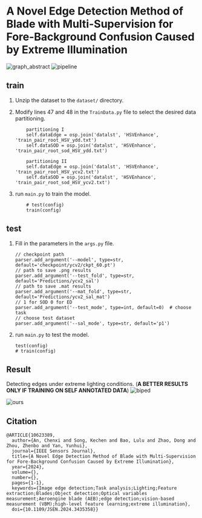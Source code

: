 # A Novel Edge Detection Method of Blade with Multi-Supervision for Fore-Background Confusion Caused by Extreme Illumination
![graph_abstract](BED_illu/Graphical_Abstract.jpg)
![pipeline](BED_illu/pipeline.jpg)

## train


1. Unzip the dataset to the `dataset/` directory.
2. Modify lines 47 and 48 in the `TrainData.py` file to select the desired data partitioning.
    ```
        partitioning I
        self.dataEdge = osp.join('datalst', 'HSVEnhance', 'train_pair_root_HSV_ydd.txt')
        self.dataSOD = osp.join('datalst', 'HSVEnhance', 'train_pair_root_sod_HSV_ydd.txt')
   
        partitioning II
        self.dataEdge = osp.join('datalst', 'HSVEnhance', 'train_pair_root_HSV_ycv2.txt')
        self.dataSOD = osp.join('datalst', 'HSVEnhance', 'train_pair_root_sod_HSV_ycv2.txt')
    
    ```
   
3. run `main.py` to train the model.
    ```
        # test(config)
        train(config)
    ```

## test

1. Fill in the parameters in the `args.py` file.
    ```
    // checkpoint path
    parser.add_argument('--model', type=str, default='checkpoint/ycv2/ckpt_60.pt')
    // path to save .png results
    parser.add_argument('--test_fold', type=str, default='Predictions/ycv2_sal')
    // path to save .mat results
    parser.add_argument('--mat_fold', type=str, default='Predictions/ycv2_sal_mat')
    // 1 for SOD 0 for ED
    parser.add_argument('--test_mode', type=int, default=0)  # choose task
    // choose test dataset
    parser.add_argument('--sal_mode', type=str, default='p1')
    
    ```
2. run `main.py` to test the model.
    ```
	test(config)
	# train(config)
    ```


## Result
Detecting edges under extreme lighting conditions. (**A BETTER RESULTS ONLY IF  TRAINING ON SELF ANNOTATED DATA**)
![biped](BED_illu/biped_gen.jpg)

![ours](BED_illu/Ourvisible.jpg)
## Citation
```
@ARTICLE{10623389,
  author={An, Chenxi and Song, Kechen and Bao, Lulu and Zhao, Dong and Zhou, Zhenbo and Yan, Yunhui},
  journal={IEEE Sensors Journal}, 
  title={A Novel Edge Detection Method of Blade with Multi-Supervision for Fore-Background Confusion Caused by Extreme Illumination}, 
  year={2024},
  volume={},
  number={},
  pages={1-1},
  keywords={Image edge detection;Task analysis;Lighting;Feature extraction;Blades;Object detection;Optical variables measurement;Aeroengine blade (AEB);edge detection;vision-based measurement (VBM);high-level feature learning;extreme illumination},
  doi={10.1109/JSEN.2024.3435358}}
  
```

